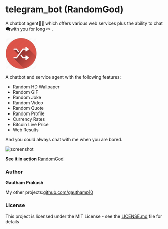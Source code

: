 # telegram_bot (RandomGod)
A chatbot agent👨‍💻  which offers various web services  plus the ability to chat 🗨with you for long 💤 . 


<a href="https://telegram.me/bulo98_bot"><img src="https://github.com/gauthamp10/telegram_bot/blob/master/src/res/logo.jpg" width="100" height="100" /></a>

A chatbot and service agent with the following features:

- Random HD Wallpaper
- Random GIF
- Random Joke
- Random Video
- Random Quote
- Random Profile
- Currency Rates
- Bitcoin Live Price
- Web Results

And you could always chat with me when you are bored.

![screenshot](https://imgur.com/OGvMdXI.png)

**See it in action** <a href="https://telegram.me/bulo98_bot">RandomGod</a>


### Author

 **Gautham Prakash**
 
 My other projects:[github.com/gauthamp10](https://gauthamp10.github.io/)


### License

This project is licensed under the MIT License - see the [LICENSE.md](LICENSE.md) file for details
